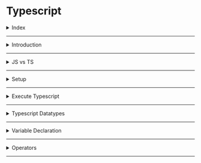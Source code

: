 # Typescript 

<details>
<summary>Index</summary>

## Index
* Introduction
* JS vs TS
* Setup
* Execute Typescript
* Typescript Datatypes
* Variable Declaration
* Operators

</details>

---

<details>
<summary>Introduction</summary>

## Introduction
* Typescript is a statically typed language.
* TypeScript checks for errors in your code before you run it by making sure that the variables and functions have the correct types.
* Typescript is a superset of Javascript.
* TypeScript includes all features of JavaScript and adds extra features on top.
* Typescript is a development tool. if you want to run, you need to convert `TS` into `JS`.
* `Typescript = Type + Javascript`

![Typescript](./Assets/01-introduction/01-typescript.png)


### Advantages of Typescript
* TypeScript detects errors while you write your code or when you try to compile it. This means you catch mistakes early, before running the program.
* Compilation is the process of converting code written in a high-level programming language (like TypeScript) into a lower-level language (like JavaScript) that a computer can execute.

![Compile Error](./Assets/01-introduction/02-compile-error.png)

### Type Safety

```ts 
let age: number = 20;
// age = "twenty";  // Error

age = 27;  // No Error
console.log(age); // 27

// console.log(age.toUpperCase()); // Error
```

### Validation

* Javascript 
```js
function addTwo(num){
    if (typeof(num) === number){
        return num+2
    }

    return null;
}

addTwo(5);
```

* Typescript
```ts
function addTwo(num:number){
    return num+2
}

addTwo(5);
```


</details>

---

<details>
<summary>JS vs TS</summary>

## JS vs TS
* JS -> Javascript is a Dynamically Types Language
* TS -> Typescript is a Statically Typed Language

### Javascript
```js
// Javascript


/* -----> variable declaration & re-assignment <----- */ 

let a = 10;
a = 20;
a = "twenty";
a = true;
a = ["Apple", "Banana"];
a = {name:"praveen", age:28};
a = function(){}
a = null;


/* -----> Function Declaration <----- */ 

function user(name, age){
    console.log(name, age);
}

user("praveen", 28);  // praveen 28
user(28, "praveen");  // 28 praveen
user("praveen");  // praveen undefined
user(28);  // 28 undefined
```

### Typescript
```ts
// Typescript 

/* -----> variable declaration & re-assignment <----- */ 

let a:number = 10
a = 20 // No Error

a = "twenty"  // Error
a = true  // Error
a = ["Apple", "Banana"]  // Error
a = function(){}  // Error
a = null  // Error


/* -----> Function Declaration <----- */ 
function user(name:string, age:number):void{
    console.log(name, age)
}

user("praveen", 28)  // praveen 28
user(28, "praveen")  // Error
user("praveen")  // Error
user(28)  // Error
```
</details>

---

<details>
<summary>Setup</summary>

## Setup
1. Install node
2. `npm install -g typescript`
3. convert __TS__ to __JS__ by using TSC (typescript compiler)
   * Example : `tsc index.ts`

### Version Checking 
![Version Checking](./Assets/02-setup/01-version-checking.png)

### Run The Typescript file
* Run the TS file with third-party package
* `npm install ts-node`
* Run TS file -> `ts-node index.ts`

### Realtime Project Setup
1. Install Node
2. `npm init -y` Setup Node Environment -> Create package.json file
3. create `index.html`
4. create two folders :
    * __src__ : development
    * __dist__ : production
5. `tsc --init` create __tsconfig.json__ file
6. create `index.ts` file in src folder
7. modify __tsconfig.json__ file -> __"ourDir":"./dist"__ for tell dist folder path
8. Run the Application on watch mode -> `tsc -w`
   * It automatically generates `JS` file of `TS` in dist folder when changes in TS files.
9. Link generated `JS` file in dist folder to `index.html`
10. Start the Application (index.html) on live-server using __vscode extension live server__.
11. `git init`  && `.gitignore` for untrack the node_modules 
12. Optional -> use third-party-package 
    * `npm install lite-server`
    * Lightweight development only node server that serves a web app, opens it in the browser, refreshes when html or javascript change
    * Start : `lite-server` 
13. `npm start` -> start the application

</details>

---

<details>
<summary>Execute Typescript</summary>

## Execute Typescript
1. Create a file with `.ts` extension -> `index.ts`
2. Write Typescript code in the file
3. Compile the Typescript code using `tsc` command -> `tsc index.ts`
4. Run the generated JavaScript file using `node` command -> `node index.js`

![tsc](./Assets/03-execute-typescript/02-tsc.png)

![Execute Typescript](./Assets/03-execute-typescript/01-execute-typescript.png)

</details>

---

<details>
<summary>Typescript Datatypes</summary>

## Typescript Datatypes

![Typescript Types](./Assets/04-datatypes/01-datatypes.png)
</details>

---

<details>
<summary>Variable Declaration</summary>

## Variable Declaration
* use camelCase for variable
* Example : __myName__

### Syntax
* `let variableName:type = value`

### Example
```ts 
let age: number = 20;
// age = "twenty";  // Error

age = 27;  // No Error
console.log(age); // 27
```
### Datatypes
* string
* number
* boolean
* null
* undefined
* any

```ts 
// String
let myName: string = "Ande Praveen";

// number 
let myAge: number = 28;

// boolean
let isMale: boolean = true;

// null 
let test: null = null;

// undefined 
let abc: undefined = undefined;

// any -> we can assign anything like Javascript -> avoid the type checking
let a: any = "Text";
a = 10;
a = true;
a = null;
a = {};
```



</details>

---

<details>
<summary>Operators</summary>

## Operators
1. Arithmetic -> +, -, *, /, %
2. Shorthand math -> +=, -=, *=, /=
3. Increment/ Decrement -> ++, --
4. Conditional -> < , >, <= , >=, !==
5. Logical -> &&, ||, !
6. Ternary -> ?:

### Example
```ts
let val1:number = 10
let val2:number = 20

let sum:number = val1 + val2
console.log(sum) // 30

sum = 10 + "twenty" // Error
```

</details>

---